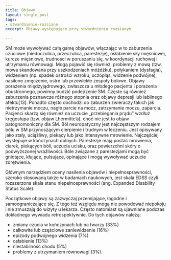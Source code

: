 ```yaml
---
title: Objawy
layout: single_post
tags:
- stwardnienie-rozsiane
excerpt: Objawy występujące przy stwardnieniu rozsianym

---
```


SM może wywoływać całą gamę objawów, włączając w to zaburzenia czuciowe (niedoczulica, przeczulica, parestezje), osłabienie siły mięśniowej, kurcze mięśniowe, trudności w poruszaniu się, w koordynacji ruchowej i utrzymaniu równowagi. Mogą pojawić się również: problemy z mową (tzw. mowa skandowana przy uszkodzeniach móżdżku), połykaniem (dysfagia), widzeniem (np. spadek ostrości wzroku, oczopląs, widzenie podwójne), nasilone zmęczenie, ostre lub przewlekłe zespoły bólowe. Objawy porażenia międzyjądrowego, zwłaszcza u młodego pacjenta i porażenia obustronnego, powinny budzić podejrzenie SM. Częste są również zaburzenia poznawcze różnego stopnia oraz objawy depresji lub labilnego afektu[13]. Ponadto często dochodzi do zaburzeń zwieraczy takich jak nietrzymanie moczu, nagłe parcie na mocz, zatrzymanie moczu, zaparcia. Pacjenci skarżą się również na uczucie „przebiegania prądu” wzdłuż kręgosłupa (tzw. objaw Lhermitte’a), choć nie jest to objaw patognomoniczny dla SM. Ból neuropatyczny jest najczęstszym rodzajem bólu w SM przynoszącym cierpienie i trudnym w leczeniu. Jest opisywany jako stały, uciążliwy, piekący lub jako intensywne mrowienie. Najczęściej występuje w kończynach dolnych. Parestezje mają postać mrowienia, ciarek, piekących bóli, uczucia ucisku, oraz powierzchni skóry o podwyższonej wrażliwości. Bóle związane z parestezjami mogą być gniotące, kłujące, pulsujące, opinające i mogą wywoływać uczucie zdrętwienia.

Głównym narzędziem oceny nasilenia objawów i niepełnosprawności, szeroko stosowaną także w badaniach naukowych, jest skala EDSS czyli rozszerzona skala stanu niepełnosprawności (ang. Expanded Disability Status Scale).

Początkowe objawy są zazwyczaj przemijające, łagodne i samoograniczające się. Z tego też względu mogą nie powodować niepokoju i nie zmuszają do wizyty u lekarza. Często natomiast są ujawniane podczas dokładnego wywiadu retrospektywnie. Do tych objawów należą:

<ul>
<li>zmiany czucia w kończynach lub na twarzy (33%)</li>
<li>całkowite lub częściowe zaniewidzenie (16%)</li>
<li>epizody podwójnego widzenia (7%)</li>
<li>osłabienie (13%)</li>
<li>niestabilność chodu (5%)</li>
<li>problemy z utrzymaniem równowagi (3%).</li>
</ul>